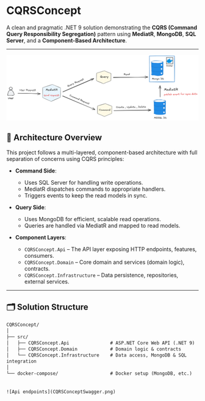 # CQRSConcept

A clean and pragmatic .NET 9 solution demonstrating the **CQRS (Command Query Responsibility Segregation)** pattern using **MediatR**, **MongoDB**, **SQL Server**, and a **Component-Based Architecture**.

---

![CQRS Architecture](CQRSConcept.png)


## 🧩 Architecture Overview

This project follows a multi-layered, component-based architecture with full separation of concerns using CQRS principles:

- **Command Side**:
  - Uses SQL Server for handling write operations.
  - MediatR dispatches commands to appropriate handlers.
  - Triggers events to keep the read models in sync.

- **Query Side**:
  - Uses MongoDB for efficient, scalable read operations.
  - Queries are handled via MediatR and mapped to read models.

- **Component Layers**:
  - `CQRSConcept.Api` – The API layer exposing HTTP endpoints, features, consumers.
  - `CQRSConcept.Domain` – Core domain and services (domain logic), contracts.
  - `CQRSConcept.Infrastructure` – Data persistence, repositories, external services.

---

## 🗂️ Solution Structure

```text
CQRSConcept/
│
├── src/
│   ├── CQRSConcept.Api               # ASP.NET Core Web API (.NET 9)
│   ├── CQRSConcept.Domain            # Domain logic & contracts
│   └── CQRSConcept.Infrastructure    # Data access, MongoDB & SQL integration
│
└── docker-compose/                   # Docker setup (MongoDB, etc.)


![Api endpoints](CQRSConceptSwagger.png)
